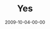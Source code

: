 ---
layout: message
category: message
series: "Commitment"
title: "Yes"
date: 2009-10-04-00-00
message_id: 584
audio: "http://s3.amazonaws.com/crossroadsaudiomessages/Commitment4.mp3"
audio-duration: "33:04"
description: "Tim Senff, Titus Sithole and our friends from Charity and Faith Mission (Mamelodi, South Africa) give updates on our partnership and talk about the fruit of commitment."
video: "https://s3.amazonaws.com/crossroadsvideomessages/Commitment4.mp4"
video-duration: "33:04"
video-image: "http://s3.amazonaws.com/crossroads-media/images/legacy/content/Commitment4-still.jpg"
program: "http://s3.amazonaws.com/crossroads-media/media/legacy/documents/1003_04Program.pdf"
explicit: "N"
---